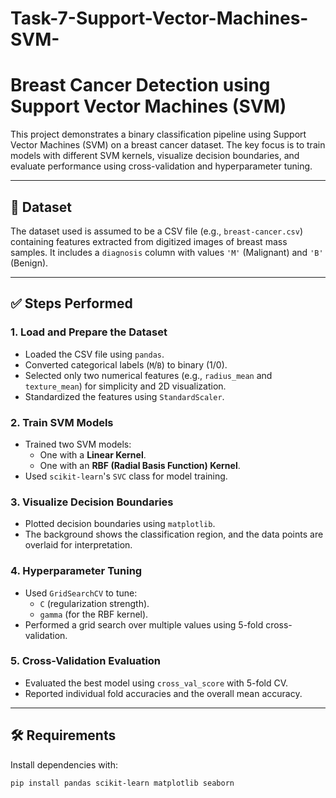# Task-7-Support-Vector-Machines-SVM-
# Breast Cancer Detection using Support Vector Machines (SVM)

This project demonstrates a binary classification pipeline using Support Vector Machines (SVM) on a breast cancer dataset. The key focus is to train models with different SVM kernels, visualize decision boundaries, and evaluate performance using cross-validation and hyperparameter tuning.

---

## 📁 Dataset

The dataset used is assumed to be a CSV file (e.g., `breast-cancer.csv`) containing features extracted from digitized images of breast mass samples. It includes a `diagnosis` column with values `'M'` (Malignant) and `'B'` (Benign).

---

## ✅ Steps Performed

### 1. **Load and Prepare the Dataset**
- Loaded the CSV file using `pandas`.
- Converted categorical labels (`M`/`B`) to binary (1/0).
- Selected only two numerical features (e.g., `radius_mean` and `texture_mean`) for simplicity and 2D visualization.
- Standardized the features using `StandardScaler`.

### 2. **Train SVM Models**
- Trained two SVM models:
  - One with a **Linear Kernel**.
  - One with an **RBF (Radial Basis Function) Kernel**.
- Used `scikit-learn`'s `SVC` class for model training.

### 3. **Visualize Decision Boundaries**
- Plotted decision boundaries using `matplotlib`.
- The background shows the classification region, and the data points are overlaid for interpretation.

### 4. **Hyperparameter Tuning**
- Used `GridSearchCV` to tune:
  - `C` (regularization strength).
  - `gamma` (for the RBF kernel).
- Performed a grid search over multiple values using 5-fold cross-validation.

### 5. **Cross-Validation Evaluation**
- Evaluated the best model using `cross_val_score` with 5-fold CV.
- Reported individual fold accuracies and the overall mean accuracy.

---

## 🛠 Requirements

Install dependencies with:

```bash
pip install pandas scikit-learn matplotlib seaborn
